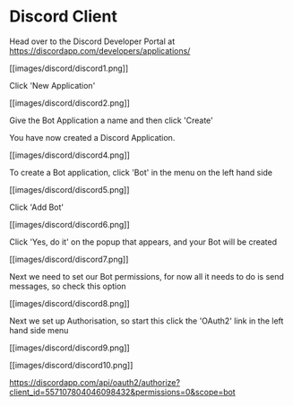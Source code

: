 # Discord Client

Head over to the Discord Developer Portal at https://discordapp.com/developers/applications/

[[images/discord/discord1.png]]

Click 'New Application'

[[images/discord/discord2.png]]

Give the Bot Application a name and then click 'Create'

You have now created a Discord Application. 

[[images/discord/discord4.png]]

To create a Bot application, click 'Bot' in the menu on the left hand side

[[images/discord/discord5.png]]

Click 'Add Bot'

[[images/discord/discord6.png]]

Click 'Yes, do it' on the popup that appears, and your Bot will be created

[[images/discord/discord7.png]]

Next we need to set our Bot permissions, for now all it needs to do is send messages, 
so check this option

[[images/discord/discord8.png]]

Next we set up Authorisation, so start this click the 'OAuth2' link in the left hand side menu

[[images/discord/discord9.png]]

[[images/discord/discord10.png]]

https://discordapp.com/api/oauth2/authorize?client_id=557107804046098432&permissions=0&scope=bot

